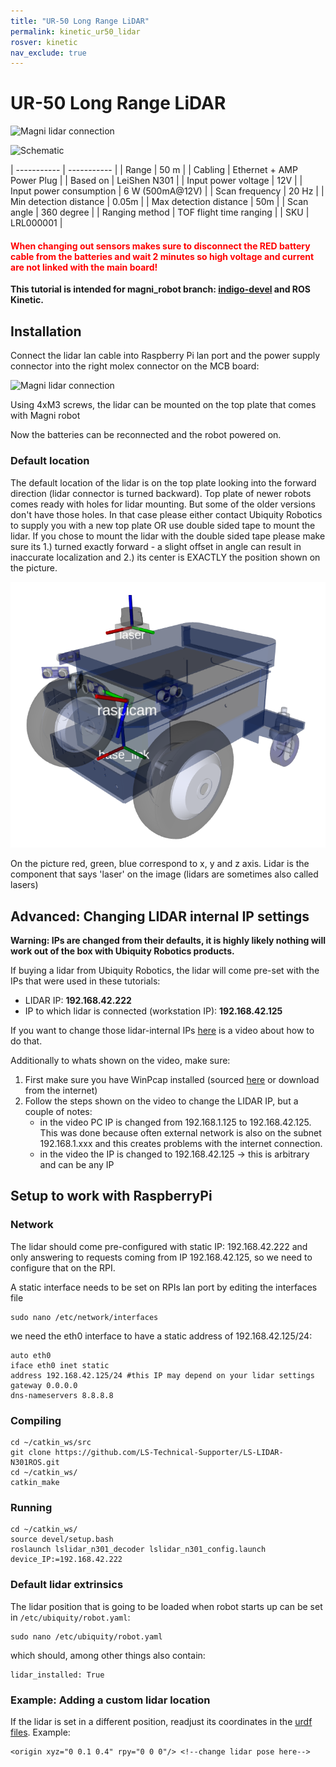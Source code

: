 ```yaml
---
title: "UR-50 Long Range LiDAR"
permalink: kinetic_ur50_lidar
rosver: kinetic
nav_exclude: true
--- 
```


# UR-50 Long Range LiDAR

![Magni lidar connection](../../assets/camera_sensor/n301.png)

![Schematic](../../assets/camera_sensor/long-lidar.webp)

| ----------- | ----------- |
| Range      | 50 m       |
| Cabling   | Ethernet + AMP Power Plug       |
| Based on  | LeiShen N301        |
| Input power voltage | 12V       |
| Input power consumption | 6 W (500mA@12V) |
| Scan frequency | 20 Hz |
| Min detection distance | 0.05m |
| Max detection distance | 50m |
| Scan angle | 360 degree |
| Ranging method | TOF flight time ranging |
| SKU | LRL000001 |

<H4 style="color:red">When changing out sensors makes sure to disconnect the RED battery cable from the batteries and wait 2 minutes so high voltage and current are not linked with the main board!</H4>

**This tutorial is intended for magni_robot branch: [indigo-devel](https://github.com/UbiquityRobotics/magni_robot/tree/indigo-devel/) and ROS Kinetic.**

## Installation

Connect the lidar lan cable into Raspberry Pi lan port and the power supply connector into the right molex connector on the MCB board: 

![Magni lidar connection](../../../assets/shell_tower/lidar_cabling2.jpg)

Using 4xM3 screws, the lidar can be mounted on the top plate that comes with Magni robot

<!-- TODO image -->

Now the batteries can be reconnected and the robot powered on.

### Default location

The default location of the lidar is on the top plate looking into the forward direction (lidar connector is turned backward). Top plate of newer robots comes ready with holes for lidar mounting. But some of the older versions don't have those holes. In that case please either contact Ubiquity Robotics to supply you with a new top plate OR use double sided tape to mount the lidar. If you chose to mount the lidar with the double sided tape please make sure its 1.) turned exactly forward - a slight offset in angle can result in inaccurate localization and 2.) its center is EXACTLY the position shown on the picture.

![Magni Laser Rviz](../../../assets/camera_sensor/magni_laser_rviz.png)

On the picture red, green, blue correspond to x, y and z axis. Lidar is the component that says 'laser' on the image (lidars are sometimes also called lasers)

## Advanced: Changing LIDAR internal IP settings
**Warning: IPs are changed from their defaults, it is highly likely nothing will work out of the box with Ubiquity Robotics products.**

If buying a lidar from Ubiquity Robotics, the lidar will come pre-set with the IPs that were used in these tutorials:
 - LIDAR IP: **192.168.42.222**
 - IP to which lidar is connected (workstation IP): **192.168.42.125**

If you want to change those lidar-internal IPs [here](https://workdrive.zohoexternal.com/external/af682a9813143dc25804ba5ba415776213005cdf5fdd94ef796800ca6ba3132f) is a video about how to do that.

Additionally to whats shown on the video, make sure:

1. First make sure you have WinPcap installed (sourced [here](https://workdrive.zohoexternal.com/external/4b6aefb568cd674dfd5b0fa846535897202c93a31b5de5bad275020bc7c29560) or download from the internet)
2. Follow the steps shown on the video to change the LIDAR IP, but a couple of notes:
    - in the video PC IP  is changed from 192.168.1.125 to 192.168.42.125. This was done because often external network is also on the subnet 192.168.1.xxx and this creates problems with the internet connection. 
    - in the video the IP is changed to 192.168.42.125 -> this is arbitrary and can be any IP

## Setup to work with RaspberryPi

### Network
The lidar should come pre-configured with static IP: 192.168.42.222 and only answering to requests coming from IP 192.168.42.125, so we need to configure that on the RPI.

A static interface needs to be set on RPIs lan port by editing the interfaces file

    sudo nano /etc/network/interfaces

we need the eth0 interface to have a static address of 192.168.42.125/24:

    auto eth0
    iface eth0 inet static
    address 192.168.42.125/24 #this IP may depend on your lidar settings
    gateway 0.0.0.0
    dns-nameservers 8.8.8.8

### Compiling

    cd ~/catkin_ws/src
    git clone https://github.com/LS-Technical-Supporter/LS-LIDAR-N301ROS.git
    cd ~/catkin_ws/
    catkin_make
    

### Running

    cd ~/catkin_ws/
    source devel/setup.bash
    roslaunch lslidar_n301_decoder lslidar_n301_config.launch device_IP:=192.168.42.222
    

### Default lidar extrinsics

The lidar position that is going to be loaded when robot starts up can be set in  `/etc/ubiquity/robot.yaml`:

    sudo nano /etc/ubiquity/robot.yaml

which should, among other things also contain:

    lidar_installed: True


### Example: Adding a custom lidar location

If the lidar is set in a different position, readjust its coordinates in the [urdf files](https://github.com/UbiquityRobotics/magni_robot/blob/4c43300e4fc08a37f5206c9db85a6e11105f91d6/magni_description/urdf/magni.urdf.xacro#L205). Example:

    <origin xyz="0 0.1 0.4" rpy="0 0 0"/> <!--change lidar pose here-->
